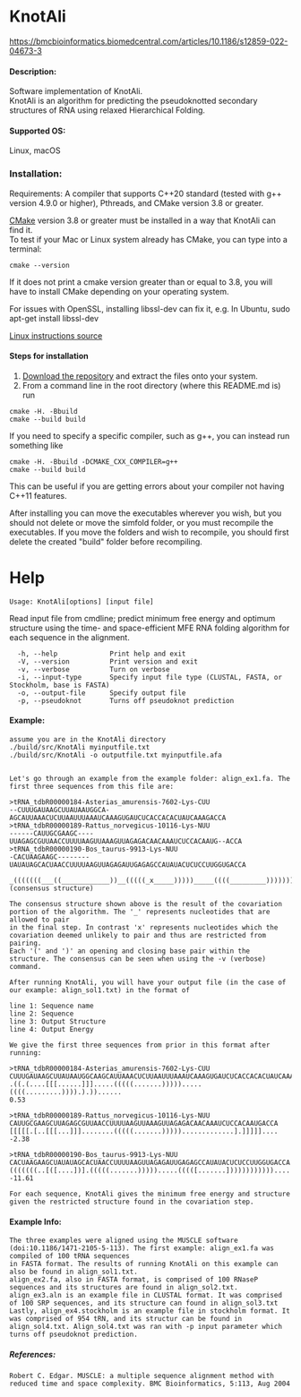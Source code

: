 # KnotAli

https://bmcbioinformatics.biomedcentral.com/articles/10.1186/s12859-022-04673-3
#### Description:
Software implementation of KnotAli.      
KnotAli is an algorithm for predicting the pseudoknotted secondary structures of RNA using relaxed Hierarchical Folding.

#### Supported OS: 
Linux, macOS


### Installation:  
Requirements: A compiler that supports C++20 standard (tested with g++ version 4.9.0 or higher), Pthreads, and CMake version 3.8 or greater.    

[CMake](https://cmake.org/install/) version 3.8 or greater must be installed in a way that KnotAli can find it.    
To test if your Mac or Linux system already has CMake, you can type into a terminal:      
```
cmake --version
```
If it does not print a cmake version greater than or equal to 3.8, you will have to install CMake depending on your operating system.

For issues with OpenSSL, installing libssl-dev can fix it, e.g. In Ubuntu, sudo apt-get install libssl-dev

[Linux instructions source](https://geeksww.com/tutorials/operating_systems/linux/installation/downloading_compiling_and_installing_cmake_on_linux.php)

#### Steps for installation   
1. [Download the repository](https://github.com/mateog4712/KnotAli.git) and extract the files onto your system.
2. From a command line in the root directory (where this README.md is) run
```
cmake -H. -Bbuild
cmake --build build
```   
If you need to specify a specific compiler, such as g++, you can instead run something like   
```
cmake -H. -Bbuild -DCMAKE_CXX_COMPILER=g++
cmake --build build
```   
This can be useful if you are getting errors about your compiler not having C++11 features.

After installing you can move the executables wherever you wish, but you should not delete or move the simfold folder, or you must recompile the executables. If you move the folders and wish to recompile, you should first delete the created "build" folder before recompiling.

Help
========================================

```
Usage: KnotAli[options] [input file]
```

Read input file from cmdline; predict minimum free energy and optimum structure using the time- and space-efficient MFE RNA folding algorithm for each sequence in the alignment.

```
  -h, --help             Print help and exit
  -V, --version          Print version and exit
  -v, --verbose          Turn on verbose
  -i, --input-type       Specify input file type (CLUSTAL, FASTA, or Stockholm, base is FASTA)
  -o, --output-file      Specify output file
  -p, --pseudoknot       Turns off pseudoknot prediction
```

#### Example:
    assume you are in the KnotAli directory
    ./build/src/KnotAli myinputfile.txt
    ./build/src/KnotAli -o outputfile.txt myinputfile.afa
    
    
    Let's go through an example from the example folder: align_ex1.fa. The first three sequences from this file are:
    
    >tRNA_tdbR00000184-Asterias_amurensis-7602-Lys-CUU
    --CUUUGAUAAGCUUAUAAUGGCA-AGCAUUAAACUCUUAAUUUAAAUCAAAGUGAUCUCACCACACUAUCAAAGACCA
    >tRNA_tdbR00000189-Rattus_norvegicus-10116-Lys-NUU
    ------CAUUGCGAAGC----UUAGAGCGUUAACCUUUUAAGUUAAAGUUAGAGACAACAAAUCUCCACAAUG--ACCA
    >tRNA_tdbR00000190-Bos_taurus-9913-Lys-NUU
    -CACUAAGAAGC--------UAUAUAGCACUAACCUUUUAAGUUAGAGAUUGAGAGCCAUAUACUCUCCUUGGUGACCA
    
    _(((((((___((____________))__(((((_x_____)))))_____((((_________)))))))))))_xxx (consensus structure)
    
    The consensus structure shown above is the result of the covariation portion of the algorithm. The '_' represents nucleotides that are allowed to pair 
    in the final step. In contrast 'x' represents nucleotides which the covariation deemed unlikely to pair and thus are restricted from pairing. 
    Each '(' and ')' an opening and closing base pair within the structure. The consensus can be seen when using the -v (verbose) command.
    
    After running KnotAli, you will have your output file (in the case of our example: align_sol1.txt) in the format of 
    
    line 1: Sequence name
    line 2: Sequence
    line 3: Output Structure
    line 4: Output Energy
    
    We give the first three sequences from prior in this format after running: 
    
    >tRNA_tdbR00000184-Asterias_amurensis-7602-Lys-CUU
    CUUUGAUAAGCUUAUAAUGGCAAGCAUUAAACUCUUAAUUUAAAUCAAAGUGAUCUCACCACACUAUCAAAGACCA
    .((.(....[[[......]]].....(((((.......))))).....((((.........)))).).))......
    0.53
    
    >tRNA_tdbR00000189-Rattus_norvegicus-10116-Lys-NUU
    CAUUGCGAAGCUUAGAGCGUUAACCUUUUAAGUUAAAGUUAGAGACAACAAAUCUCCACAAUGACCA
    [[[[[.[..[[[...]]]........(((((.......))))).............].]]]]]....
    -2.38
    
    >tRNA_tdbR00000190-Bos_taurus-9913-Lys-NUU
    CACUAAGAAGCUAUAUAGCACUAACCUUUUAAGUUAGAGAUUGAGAGCCAUAUACUCUCCUUGGUGACCA
    (((((((..[([....])].(((((.......))))).....(((([.......])))))))))))....
    -11.61

    For each sequence, KnotAli gives the minimum free energy and structure given the restricted structure found in the covariation step.
    
#### Example Info:

    The three examples were aligned using the MUSCLE software (doi:10.1186/1471-2105-5-113). The first example: align_ex1.fa was compiled of 100 tRNA sequences 
    in FASTA format. The results of running KnotAli on this example can also be found in align_sol1.txt. 
    align_ex2.fa, also in FASTA format, is comprised of 100 RNaseP sequences and its structures are found in align_sol2.txt. 
    align_ex3.aln is an example file in CLUSTAL format. It was comprised of 100 SRP sequences, and its structure can found in align_sol3.txt
    Lastly, align_ex4.stockholm is an example file in stockholm format. It was comprised of 954 tRN, and its structur can be found in align_sol4.txt. Align_sol4.txt was ran with -p input parameter which turns off pseudoknot prediction.
    
    
##### References:
    Robert C. Edgar. MUSCLE: a multiple sequence alignment method with reduced time and space complexity. BMC Bioinformatics, 5:113, Aug 2004
    



   
